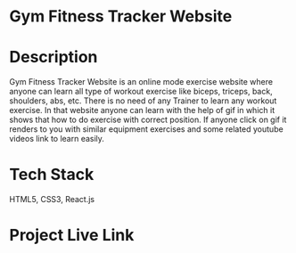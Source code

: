 # Gym Fitness Tracker Website

# Description
Gym Fitness Tracker Website is an online mode exercise website where anyone can learn all type of workout exercise like biceps, triceps, back, shoulders, abs, etc.
There is no need of any Trainer to learn any workout exercise. In that website anyone can learn with the help of gif in which it shows that how to do exercise with correct position. If anyone click on gif it renders to you with similar equipment exercises and some related youtube videos link to learn easily.

# Tech Stack
HTML5, CSS3, React.js

# Project Live Link
